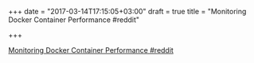 +++
date = "2017-03-14T17:15:05+03:00"
draft = true
title = "Monitoring Docker Container Performance  #reddit"

+++

<p><a href="https://t.co/kPxyWKw81D">Monitoring Docker Container Performance  #reddit</a></p>
